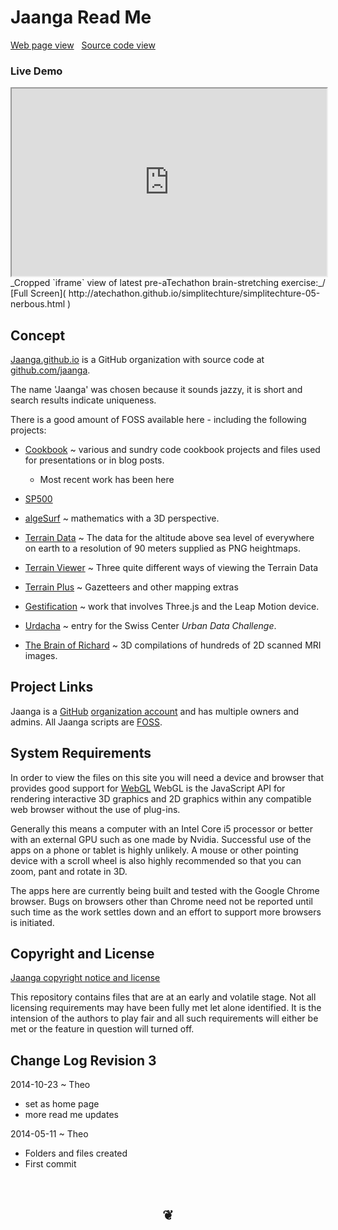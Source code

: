 Jaanga Read Me
===
[Web page view]( http://jaanga.github.io/home/r3/ "View files with docBrowser" ) &nbsp;
[Source code view]( https://github.com/jaanga/jaanga.github.io/tree/master/home/r3 "View files with GitHub")

### Live Demo

<iframe src=http://atechathon.github.io/simplitechture/simplitechture-05-nerbous.html width=100% height=300px>
There is an `iframe` here. It is not visible when viewed on github.com/jaanga. To view, click 'Web page view' just above.
</iframe>
_Cropped `iframe` view of latest pre-aTechathon brain-stretching exercise:_/ [Full Screen]( http://atechathon.github.io/simplitechture/simplitechture-05-nerbous.html )

## Concept
<a href="http://jaanga.github.io" target="_blank">Jaanga.github.io</a> is a GitHub organization
with source code at <a href="https://github.com/jaanga" target="_blank">github.com/jaanga</a>.

The name 'Jaanga' was chosen because it sounds jazzy, it is short and search results indicate uniqueness.

There is a good amount of FOSS available here - including the following projects:

* <a href="http://jaanga.github.com/cookbook" >Cookbook</a> ~ various and sundry code cookbook projects and files used for presentations or in blog posts.
	* Most recent work has been here

* [SP500]( http://jaanga.github.io/sp500/index.html )

* <a href="http://jaanga.github.io/algesurf" >algeSurf</a> ~ mathematics with a 3D perspective.

* <a href="http://jaanga.github.io/terrain/" >Terrain Data</a> ~ The data for the altitude above sea level of everywhere on earth to a resolution of 90 meters supplied as PNG heightmaps.

* <a href="http://jaanga.github.io/terrain-viewer/" >Terrain Viewer</a> ~ Three quite different ways of viewing the Terrain Data

* <a href="http://jaanga.github.io/terrain-viewer/" >Terrain Plus</a> ~ Gazetteers and other mapping extras

* <a href="http://jaanga.github.io/gestification/" >Gestification</a> ~ work that involves Three.js and the Leap Motion device.

* <a href="http://jaanga.github.io/urdacha" >Urdacha</a> ~ entry for the Swiss Center _Urban Data Challenge_.

* <a href="http://jaanga.github.io/brainofrichard/" >The Brain of Richard</a> ~ 3D compilations of hundreds of 2D scanned MRI images.


## Project Links

Jaanga is a [GitHub]( http://github.com) [organization account]( https://help.github.com/articles/what-s-the-difference-between-user-and-organization-accounts ) and has multiple owners and admins. 
All Jaanga scripts are [FOSS]( https://en.wikipedia.org/wiki/Free_and_open-source_software ).


## System Requirements

In order to view the files on this site you will need a device and browser that provides good support for [WebGL](http://get.webgl.org/)
WebGL is the JavaScript API for rendering interactive 3D graphics and 2D graphics within any compatible web browser without the use of plug-ins. 

Generally this means a computer with an Intel Core i5 processor or better with an external GPU such as one made by Nvidia. 
Successful use of the apps on a phone or tablet is highly unlikely. 
A mouse or other pointing device with a scroll wheel is also highly recommended so that you can zoom, pant and rotate in 3D.
 
The apps here are currently being built and tested with the Google Chrome browser. 
Bugs on browsers other than Chrome need not be reported until such time as the work settles down and an effort to support more browsers is initiated.



## Copyright and License

[Jaanga copyright notice and license]( https://github.com/jaanga/jaanga.github.io/blob/master/jaanga-copyright-and-mit-license.md )

This repository contains files that are  at an early and volatile stage. Not all licensing requirements may have been fully met let alone identified. It is the intension of the authors to play fair and all such requirements will either be met or the feature in question will turned off.


## Change Log Revision 3

2014-10-23 ~ Theo

* set as home page
* more read me updates

2014-05-11 ~ Theo

* Folders and files created
* First commit

<br>
<center><h2>&#x2766;</h2></center>